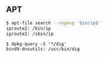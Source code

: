 

## APT

```bash
$ apt-file search --regexp 'bin/ip$'
iproute2: /bin/ip
iproute2: /sbin/ip
```


```
$ dpkg-query -S '*/dig'
bind9-dnsutils: /usr/bin/dig
```
